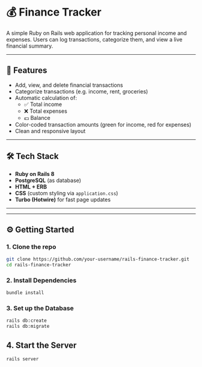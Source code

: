 # 💰 Finance Tracker

A simple Ruby on Rails web application for tracking personal income and expenses. Users can log transactions, categorize them, and view a live financial summary.

---

## 🚀 Features

- Add, view, and delete financial transactions
- Categorize transactions (e.g. income, rent, groceries)
- Automatic calculation of:
  - ✅ Total income
  - ❌ Total expenses
  - 💵 Balance
- Color-coded transaction amounts (green for income, red for expenses)
- Clean and responsive layout

---

## 🛠️ Tech Stack

- **Ruby on Rails 8**
- **PostgreSQL** (as database)
- **HTML + ERB**
- **CSS** (custom styling via `application.css`)
- **Turbo (Hotwire)** for fast page updates

---

---

## ⚙️ Getting Started

### 1. Clone the repo

```bash
git clone https://github.com/your-username/rails-finance-tracker.git
cd rails-finance-tracker
```

### 2. Install Dependencies 

```bash
bundle install
```
### 3. Set up the Database

```bash
rails db:create
rails db:migrate
```
## 4. Start the Server
```bash
rails server
```
